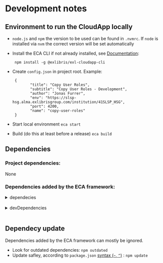 # Development notes

## Environment to run the CloudApp locally

- `node.js` and `npm` the version to be used can be found in `.nvmrc`. If `node` is installed via `nvm` the correct version will be set automatically
- Install the ECA CLI if not already installed, see [Documentation](https://developers.exlibrisgroup.com/cloudapps/started/):

       npm install -g @exlibris/exl-cloudapp-cli

- Create `config.json` in project root. Example:

       {
              "title": "Copy User Roles",
              "subtitle": "Copy User Roles - Development",
              "author": "Jonas Furrer",
              "env": "https://slsp-hsg.alma.exlibrisgroup.com/institution/41SLSP_HSG",
              "port": 4200,
              "name": "copy-user-roles"
       }

- Start local environment `eca start`
- Build (do this at least before a release) `eca build`

## Dependencies

### Project dependencies:

None

### Dependencies added by the ECA framework:

<details><summary>dependecies</summary>
- `"@angular/animations": "~11.2.14"`
- `"@angular/cdk": "~11.2.12"`
- `"@angular/common": "~11.2.14"`
- `"@angular/compiler": "~11.2.14"`
- `"@angular/core": "~11.2.14"`
- `"@angular/forms": "~11.2.14"`
- `"@angular/language-service": "~11.2.14"`
- `"@angular/material": "~11.2.12"`
- `"@angular/platform-browser": "~11.2.14"`
- `"@angular/platform-browser-dynamic": "~11.2.14"`
- `"@angular/router": "~11.2.14"`
- `"@exlibris/exl-cloudapp-angular-lib": "^1.4.1"`
- `"@exlibris/exl-cloudapp-base": "^1.4.1"`
- `"@ngx-translate/core": "~13.0.0"`
- `"lodash": "~4.17.21"`
- `"rxjs": "~6.5.5"`
- `"zone.js": "~0.10.3"`
</details> <br>

<details><summary>devDependencies</summary>
- `"@angular-devkit/build-angular": "~0.1102.14"`
- `"@angular/cli": "~11.2.14"`
- `"@angular/compiler-cli": "~11.2.14"`
- `"@types/node": "~16.0.0"`
- `"postcss": "~8.3.0"`
- `"typescript": "~4.1.5"`
</details><br>

## Dependecy update

Dependencies added by the ECA framework can mostly be ignored.

- Look for outdated dependencies: `npm outdated`
- Update safley, according to `package.json` [syntax (`~`, `^`)](https://docs.npmjs.com/cli/v7/configuring-npm/package-json#dependencies) : `npm update`
